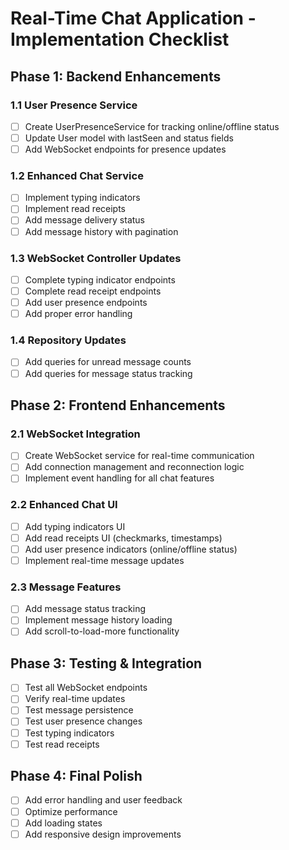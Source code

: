 # Real-Time Chat Application - Implementation Checklist

## Phase 1: Backend Enhancements

### 1.1 User Presence Service
- [ ] Create UserPresenceService for tracking online/offline status
- [ ] Update User model with lastSeen and status fields
- [ ] Add WebSocket endpoints for presence updates

### 1.2 Enhanced Chat Service
- [ ] Implement typing indicators
- [ ] Implement read receipts
- [ ] Add message delivery status
- [ ] Add message history with pagination

### 1.3 WebSocket Controller Updates
- [ ] Complete typing indicator endpoints
- [ ] Complete read receipt endpoints
- [ ] Add user presence endpoints
- [ ] Add proper error handling

### 1.4 Repository Updates
- [ ] Add queries for unread message counts
- [ ] Add queries for message status tracking

## Phase 2: Frontend Enhancements

### 2.1 WebSocket Integration
- [ ] Create WebSocket service for real-time communication
- [ ] Add connection management and reconnection logic
- [ ] Implement event handling for all chat features

### 2.2 Enhanced Chat UI
- [ ] Add typing indicators UI
- [ ] Add read receipts UI (checkmarks, timestamps)
- [ ] Add user presence indicators (online/offline status)
- [ ] Implement real-time message updates

### 2.3 Message Features
- [ ] Add message status tracking
- [ ] Implement message history loading
- [ ] Add scroll-to-load-more functionality

## Phase 3: Testing & Integration
- [ ] Test all WebSocket endpoints
- [ ] Verify real-time updates
- [ ] Test message persistence
- [ ] Test user presence changes
- [ ] Test typing indicators
- [ ] Test read receipts

## Phase 4: Final Polish
- [ ] Add error handling and user feedback
- [ ] Optimize performance
- [ ] Add loading states
- [ ] Add responsive design improvements
